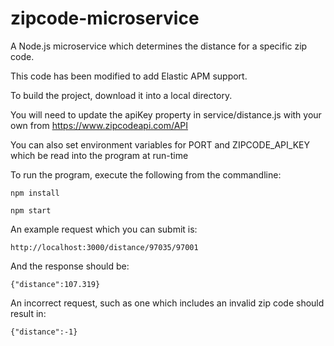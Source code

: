 # zipcode-microservice
A Node.js microservice which determines the distance for a specific zip code.

This code has been modified to add Elastic APM support.

To build the project, download it into a local directory.
 
You will need to update the apiKey property in service/distance.js with your own from
https://www.zipcodeapi.com/API

You can also set environment variables for PORT and ZIPCODE_API_KEY which be read into the program at run-time

To run the program, execute the following from the commandline:

`npm install`

`npm start`

An example request which you can submit is:

`http://localhost:3000/distance/97035/97001`

And the response should be:

`{"distance":107.319}`

An incorrect request, such as one which includes an invalid zip code should result in:

`{"distance":-1}`